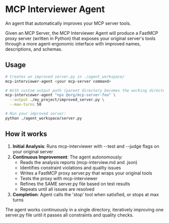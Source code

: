 # MCP Interviewer Agent

An agent that automatically improves your MCP server tools.

Given an MCP Server, the MCP Interviewer Agent will produce a FastMCP proxy server (written in Python) that exposes your original server's tools through a more agent-ergonomic interface with improved names, descriptions, and schemas.

## Usage

```bash
# Creates an improved server.py in ./agent_workspace/
mcp-interviewer-agent <your mcp-server command>

# With custom output path (parent directory becomes the working directory)
mcp-interviewer-agent "npx @org/mcp-server-foo" \
  --output ./my_project/improved_server.py \
  --max-turns 50

# Run your improved server:
python ./agent_workspace/server.py
```

## How it works

1. **Initial Analysis**: Runs mcp-interviewer with --test and --judge flags on your original server
2. **Continuous Improvement**: The agent autonomously:
   - Reads the analysis reports (mcp-interview.md and .json)
   - Identifies constraint violations and quality issues
   - Writes a FastMCP proxy server.py that wraps your original tools
   - Tests the proxy with mcp-interviewer
   - Refines the SAME server.py file based on test results
   - Repeats until all issues are resolved
3. **Completion**: Agent calls the 'stop' tool when satisfied, or stops at max turns

The agent works continuously in a single directory, iteratively improving one server.py file until it passes all constraints and quality checks.